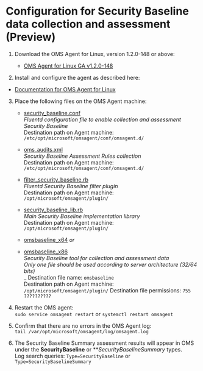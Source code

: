 # Configuration for Security Baseline data collection and assessment (Preview)

1. Download the OMS Agent for Linux, version 1.2.0-148 or above:  
	* [OMS Agent for Linux GA v1.2.0-148](https://github.com/Microsoft/OMS-Agent-for-Linux/releases/tag/OMSAgent-201610-v1.2.0-148)    

2. Install and configure the agent as described here:  
  * [Documentation for OMS Agent for Linux](https://github.com/Microsoft/OMS-Agent-for-Linux)  

3. Place the following files on the OMS Agent machine:  
	* [security_baseline.conf](https://github.com/Microsoft/OMS-Agent-for-Linux/blob/master/installer/conf/omsagent.d/security_baseline.conf)  
	_Fluentd configuration file to enable collection and assessment Security Baseline_  
	Destination path on Agent machine: ```/etc/opt/microsoft/omsagent/conf/omsagent.d/```  
    
	* [oms_audits.xml](https://github.com/Microsoft/OMS-Agent-for-Linux/blob/master/installer/conf/omsagent.d/oms_audits.xml)  
	_Security Baseline Assessment Rules collection_  
	Destination path on Agent machine: ```/etc/opt/microsoft/omsagent/conf/omsagent.d/```  

	* [filter_security_baseline.rb](https://github.com/Microsoft/OMS-Agent-for-Linux/blob/master/source/code/plugins/filter_security_baseline.rb)  
	_Fluentd Security Baseline filter plugin_  
	Destination path on Agent machine: ```/opt/microsoft/omsagent/plugin/```  

	* [security_baseline_lib.rb](https://github.com/Microsoft/OMS-Agent-for-Linux/blob/master/source/code/plugins/security_baseline_lib.rb)  
	_Main Security Baseline implementation library_  
	Destination path on Agent machine: ```/opt/microsoft/omsagent/plugin/``` 

	* [omsbaseline_x64](https://github.com/Microsoft/OMS-Agent-for-Linux/blob/master/source/code/plugins/omsbaseline_x64)
    _or_
    * [omsbaseline_x86](https://github.com/Microsoft/OMS-Agent-for-Linux/blob/master/source/code/plugins/omsbaseline_x86)  
	_Security Baseline tool for collection and assessment data_  
    _Only one file should be used according to server architecture (32/64 bits)_  
    _
    Destination file name: ```omsbaseline```     
	Destination path on Agent machine: ```/opt/microsoft/omsagent/plugin/```
    Destination file permissions: ```755 ?????????? ```     
    
4. Restart the OMS agent:  
```sudo service omsagent restart``` or ```systemctl restart omsagent```

5. Confirm that there are no errors in the OMS Agent log:  
```tail /var/opt/microsoft/omsagent/log/omsagent.log```

6. The Security Baseline Summary assessment results will appear in OMS under the **SecurityBaseline** or ***SecurityBaselineSummary* types.  
Log search queries: ```Type=SecurityBaseline``` or ```Type=SecurityBaselineSummary```
